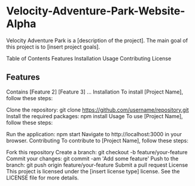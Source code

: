 # Velocity-Adventure-Park-Website-Alpha

 Velocity Adventure Park  is a [description of the project]. The main goal of this project is to [insert project goals].

Table of Contents
Features
Installation
Usage
Contributing
License
## Features
Contains
[Feature 2]
[Feature 3]
...
Installation
To install [Project Name], follow these steps:

Clone the repository: git clone https://github.com/username/repository.git
Install the required packages: npm install
Usage
To use [Project Name], follow these steps:

Run the application: npm start
Navigate to http://localhost:3000 in your browser.
Contributing
To contribute to [Project Name], follow these steps:

Fork this repository
Create a branch: git checkout -b feature/your-feature
Commit your changes: git commit -am 'Add some feature'
Push to the branch: git push origin feature/your-feature
Submit a pull request
License
This project is licensed under the [insert license type] license. See the LICENSE file for more details.